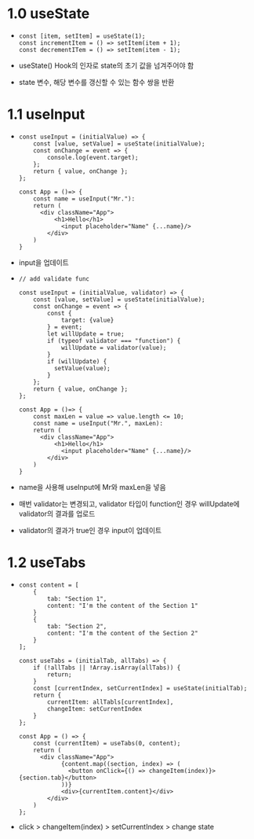 # 1.0 useState

- ```react
  const [item, setItem] = useState(1);
  const incrementItem = () => setItem(item + 1);
  const decrementITem = () => setItem(item - 1);
  ```

- useState() Hook의 인자로 state의 초기 값을 넘겨주어야 함

- state 변수, 해당 변수를 갱신할 수 있는 함수 쌍을 반환



# 1.1 useInput

- ```react
  const useInput = (initialValue) => {
      const [value, setValue] = useState(initialValue);
      const onChange = event => {
          console.log(event.target);
      };
      return { value, onChange };
  };
  
  const App = ()=> {
      const name = useInput("Mr."):
      return (
      	<div className="App">
          	<h1>Hello</h1>
              <input placeholder="Name" {...name}/>
          </div>
      )
  }
  ```

- input을 업데이트

- ```react
  // add validate func
  
  const useInput = (initialValue, validator) => {
      const [value, setValue] = useState(initialValue);
      const onChange = event => {
          const {
              target: {value}
          } = event;
          let willUpdate = true;
          if (typeof validator === "function") {
              willUpdate = validator(value);
          }
          if (willUpdate) {
  	    	setValue(value);        
          }
      };
      return { value, onChange };
  };
  
  const App = ()=> {
      const maxLen = value => value.length <= 10;
      const name = useInput("Mr.", maxLen):
      return (
      	<div className="App">
          	<h1>Hello</h1>
              <input placeholder="Name" {...name}/>
          </div>
      )
  }
  ```

- name을 사용해 useInput에 Mr와 maxLen을 넣음

- 매번 validator는 변경되고, validator 타입이 function인 경우 willUpdate에 validator의 결과를 업로드

- validator의 결과가 true인 경우 input이 업데이트



# 1.2 useTabs

- ```react
  const content = [
      {
          tab: "Section 1",
          content: "I'm the content of the Section 1"
      }
      {
          tab: "Section 2",
          content: "I'm the content of the Section 2"
      }
  ];
  
  const useTabs = (initialTab, allTabs) => {
      if (!allTabs || !Array.isArray(allTabs)) {
          return;
      }
      const [currentIndex, setCurrentIndex] = useState(initialTab);
      return {
          currentItem: allTabls[currentIndex],
          changeItem: setCurrentIndex
      }
  };
  
  const App = () => {
      const (currentItem) = useTabs(0, content);
      return (
      	<div className="App">
              {content.map((section, index) => (
              	<button onClick={() => changeItem(index)}>{section.tab}</button>
              ))}
              <div>{currentItem.content}</div>
          </div>
      )
  };
  ```

- click > changeItem(index) > setCurrentIndex > change state